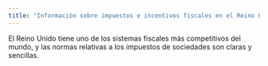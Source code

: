 ```yaml
---
title: "Información sobre impuestos e incentivos fiscales en el Reino Unido"
---
```

El Reino Unido tiene uno de los sistemas fiscales más competitivos del mundo, y las normas relativas a los impuestos de sociedades son claras y sencillas.
